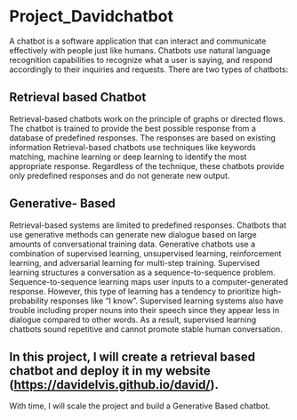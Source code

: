 # Project_Davidchatbot

A chatbot is a software application that can interact and communicate effectively with people just like humans.
Chatbots use natural language recognition capabilities to recognize what a user is saying, and respond accordingly to their inquiries and requests.
There are two types of chatbots:
## Retrieval based Chatbot
Retrieval-based chatbots work on the principle of graphs or directed flows. The chatbot is trained to provide the best possible response from a database of predefined responses. The responses are based on existing information
Retrieval-based chatbots use techniques like keywords matching, machine learning or deep learning to identify the most appropriate response. Regardless of the technique, these chatbots provide only predefined responses and do not generate new output.
## Generative- Based
Retrieval-based systems are limited to predefined responses. Chatbots that use generative methods can generate new dialogue based on large amounts of conversational training data.
Generative chatbots use a combination of supervised learning, unsupervised learning, reinforcement learning, and adversarial learning for multi-step training.
Supervised learning structures a conversation as a sequence-to-sequence problem. Sequence-to-sequence learning maps user inputs to a computer-generated response. However, this type of learning has a tendency to prioritize high-probability responses like “I know”. Supervised learning systems also have trouble including proper nouns into their speech since they appear less in dialogue compared to other words. As a result, supervised learning chatbots sound repetitive and cannot promote stable human conversation.

## In this project, I will create a retrieval based chatbot and deploy it in my website (https://davidelvis.github.io/david/).
With time, I will scale the project and build a Generative Based chatbot.
